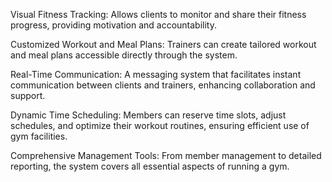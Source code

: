 Visual Fitness Tracking: Allows clients to monitor and share their fitness progress, providing motivation and accountability.

Customized Workout and Meal Plans: Trainers can create tailored workout and meal plans accessible directly through the system.

Real-Time Communication: A messaging system that facilitates instant communication between clients and trainers, enhancing collaboration and support.

Dynamic Time Scheduling: Members can reserve time slots, adjust schedules, and optimize their workout routines, ensuring efficient use of gym facilities.

Comprehensive Management Tools: From member management to detailed reporting, the system covers all essential aspects of running a gym.
